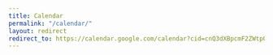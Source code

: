 ```yaml
---
title: Calendar
permalink: "/calendar/"
layout: redirect
redirect_to: https://calendar.google.com/calendar?cid=cnQ3dXBpcmF2ZWtpOTFhY2trdXQ5OTRwZHNAZ3JvdXAuY2FsZW5kYXIuZ29vZ2xlLmNvbQ
---
```



